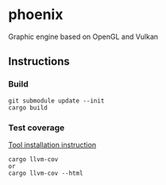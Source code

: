 # phoenix
Graphic engine based on OpenGL and Vulkan

## Instructions
### Build
```
git submodule update --init
cargo build
```
### Test coverage
[Tool installation instruction](https://crates.io/crates/cargo-llvm-cov)
```
cargo llvm-cov
or
cargo llvm-cov --html
```
